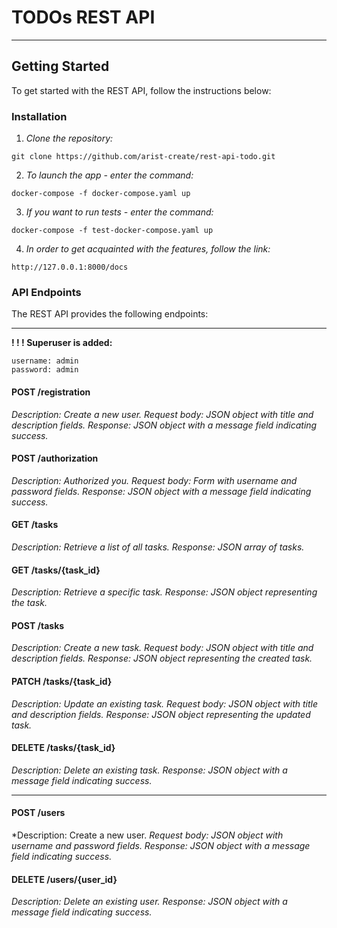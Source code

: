 # **TODOs REST API**
___


## Getting Started
To get started with the REST API, follow the instructions below:


### **Installation**
1. *Clone the repository:* 
```
git clone https://github.com/arist-create/rest-api-todo.git
```
2. *To launch the app - enter the command:*
```
docker-compose -f docker-compose.yaml up
```
3. *If you want to run tests - enter the command:*
```
docker-compose -f test-docker-compose.yaml up
```
4. *In order to get acquainted with the features, follow the link:*
```
http://127.0.0.1:8000/docs
```
### **API Endpoints**
The REST API provides the following endpoints:
____
**! ! ! Superuser is added:**
```
username: admin
password: admin
```
#### **POST /registration**
*Description: Create a new user.
Request body: JSON object with title and description fields.
Response: JSON object with a message field indicating success.*
#### **POST /authorization**
*Description: Authorized you.
Request body: Form with username and password fields.
Response: JSON object with a message field indicating success.*
#### **GET /tasks**
*Description: Retrieve a list of all tasks.
Response: JSON array of tasks.*
#### **GET /tasks/{task_id}**
*Description: Retrieve a specific task.
Response: JSON object representing the task.*
#### **POST /tasks**
*Description: Create a new task.
Request body: JSON object with title and description fields.
Response: JSON object representing the created task.*
#### **PATCH /tasks/{task_id}**
*Description: Update an existing task.
Request body: JSON object with title and description fields.
Response: JSON object representing the updated task.*
#### **DELETE /tasks/{task_id}**
*Description: Delete an existing task.
Response: JSON object with a message field indicating success.*
____
#### **POST /users**
*Description: Create a new user.
*Request body: JSON object with username and password fields.
Response: JSON object with a message field indicating success.*
#### **DELETE /users/{user_id}**
*Description: Delete an existing user.
Response: JSON object with a message field indicating success.*

